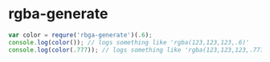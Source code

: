 
rgba-generate
=============

```js
var color = requre('rbga-generate')(.6);
console.log(color()); // logs something like 'rgba(123,123,123,.6)'
console.log(color(.777)); // logs something like 'rgba(123,123,123,.777)'
```
